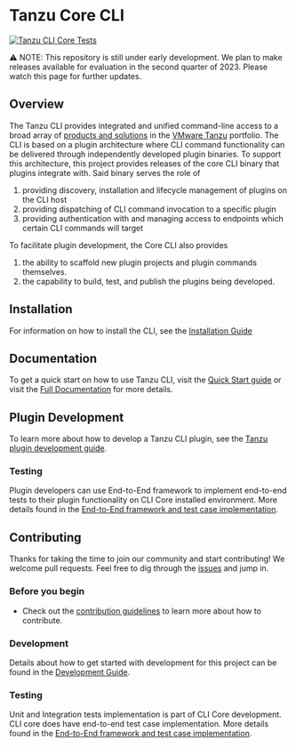 # Tanzu Core CLI

[![Tanzu CLI Core Tests](https://github.com/vmware-tanzu/tanzu-cli/actions/workflows/cli_core_e2e_test.yaml/badge.svg?branch=main&event=push)](https://github.com/vmware-tanzu/tanzu-cli/actions/workflows/cli_core_e2e_test.yaml?query=event:push+branch:main)

:warning: NOTE: This repository is still under early development. We plan to
make releases available for evaluation in the second quarter of 2023. Please
watch this page for further updates.

## Overview

<!-- VVV: diagram maybe? -->

The Tanzu CLI provides integrated and unified command-line access to a broad
array of [products and solutions](https://tanzu.vmware.com/get-started) in the
[VMware Tanzu](https://tanzu.vmware.com/) portfolio.
The CLI is based on a plugin architecture where CLI command functionality can
be delivered through independently developed plugin binaries. To support this
architecture, this project provides releases of the core CLI binary that
plugins integrate with. Said binary serves the role of

1. providing discovery, installation and lifecycle management of plugins on the CLI host
1. providing dispatching of CLI command invocation to a specific plugin
1. providing authentication with and managing access to endpoints which certain CLI commands will target

To facilitate plugin development, the Core CLI also provides

1. the ability to scaffold new plugin projects and plugin commands themselves.
1. the capability to build, test, and publish the plugins being developed.

## Installation

For information on how to install the CLI, see the [Installation Guide](docs/quickstart/install.md)

## Documentation

To get a quick start on how to use Tanzu CLI, visit the
[Quick Start guide](docs/quickstart/quickstart.md) or visit the
[Full Documentation](docs/full/README.md) for more details.

## Plugin Development

To learn more about how to develop a Tanzu CLI plugin, see the
[Tanzu plugin development guide](docs/plugindev/README.md).

### Testing

Plugin developers can use End-to-End framework to implement end-to-end tests
to their plugin functionality on CLI Core installed environment.
More details found in the [End-to-End framework and test case implementation](test/e2e/README.md).

## Contributing

Thanks for taking the time to join our community and start contributing! We
welcome pull requests. Feel free to dig through the
[issues](https://github.com/vmware-tanzu/tanzu-cli/issues) and jump in.

### Before you begin

- Check out the [contribution guidelines](CONTRIBUTING.md) to learn more about how to contribute.

### Development

Details about how to get started with development for this project can be found
in the [Development Guide](docs/dev/README.md).

### Testing

Unit and Integration tests implementation is part of CLI Core development.
CLI core does have end-to-end test case implementation.
More details found in the [End-to-End framework and test case implementation](test/e2e/README.md).
